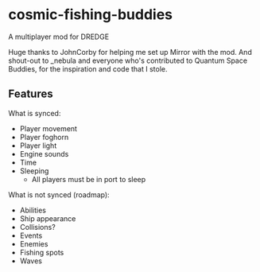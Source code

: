 # cosmic-fishing-buddies
A multiplayer mod for DREDGE

Huge thanks to JohnCorby for helping me set up Mirror with the mod. And shout-out to _nebula and everyone who's contributed to Quantum Space Buddies, for the inspiration and code that I stole.


## Features

What is synced:
- Player movement
- Player foghorn
- Player light
- Engine sounds
- Time
- Sleeping
  - All players must be in port to sleep

What is not synced (roadmap):
- Abilities
- Ship appearance
- Collisions?
- Events
- Enemies
- Fishing spots 
- Waves
